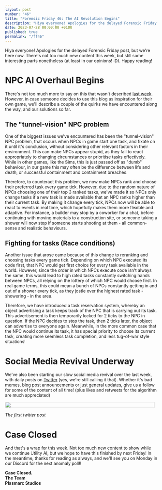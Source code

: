 ```yaml
---
layout: post
number: "46"
title: "Forensic Friday 46: The AI Revolution Begins"
description: "Hiya everyone! Apologies for the delayed Forensic Friday post, but we're here now. There's not too much new content this week, but still some interesting parts nonetheless (at least in our opinions! :D). Happy reading!"
date: 2023-07-28 00:00:00 +0100
published: true 
permalink: "/ff46"
---
```


Hiya everyone! Apologies for the delayed Forensic Friday post, but we're here now. There's not too much new content this week, but still some interesting parts nonetheless (at least in our opinions! :D). Happy reading!

# NPC AI Overhaul Begins
There's not too much more to say on this that wasn't described [last week](https://plasmarcstudios.co.uk/containcorp-blog/ff45#utility-ai). However, in case someone decides to use this blog as inspiration for their own game, we'll describe a couple of the quirks we have encountered along the way, and our solutions so far.

## The "tunnel-vision" NPC problem
One of the biggest issues we've encountered has been the "tunnel-vision" NPC problem, that occurs when NPCs in game start one task, and fixate on it until it's conclusion, without considering other relevant factors in their environment. This can make NPCs appear stupid, as they fail to react appropriately to changing circumstances or prioritise tasks effectively. While in other games, like the Sims, this is just passed off as "dumb" behaviour, in our game this may often be the difference between life and death, or successful containment and containment breaches.

Therefore, to counteract this problem, we now make NPCs rank and choose their preferred task every game tick. However, due to the random nature of NPCs choosing one of their top 3 ranked tasks, we've made it so NPCs only change tasks if a new task is made available that an NPC ranks higher than their current task. By making it change every tick, NPCs now will be able to react to events in real time, which hopefully makes them more flexible and adaptive. For instance, a builder may stop by a coworker for a chat, before continuing with moving materials to a construction site, or someone taking a shower will now stop if someone starts shooting at them - all common-sense and realistic behaviours.

## Fighting for tasks (Race conditions)
Another issue that arose came because of this change to reranking and choosing tasks every game tick. Depending on which NPC executed its code first, that NPC would get first choice for every task available in the world. However, since the order in which NPCs execute code isn't always the same, this would lead to high rated tasks constantly switching hands between NPCs, all relying on the lottery of which NPC would choose first. In real game terms, this could mean a bunch of NPCs constantly getting in and out of a shower every tick, as they jostle over the highest rated task - showering - in the area.

Therefore, we have introduced a task reservation system, whereby an object advertising a task keeps track of the NPC that is carrying out its task. This advertisement is then temporarily locked for 2 ticks to the NPC in question. If the NPC decides to stop the task, then 2 ticks later, the object can advertise to everyone again. Meanwhile, in the more common case that the NPC would continue its task, it has special priority to choose its current task, creating more seemless task completion, and less tug-of-war style situations!

# Social Media Revival Underway

We've also been starting our slow social media revival over the last week, with daily posts on [Twitter](https://twitter.com/PlasmarcS) (yes, we're still calling it that). Whether it's bad memes, blog post announcements or just general updates, give us a follow for some of the content of all time! (plus likes and retweets for the algorithm are much appreciated)

<div style="display:flex">
    <div style="flex:1;padding-right:10px;">
        <img src="./forensic-friday-media/ff46/twitter.png" width="100%"/>
    </div>
</div>

_The first twitter post_

# Case Closed
And that's a wrap for this week. Not too much new content to show while we continue Utility AI, but we hope to have this finished by next Friday! In the meantime, thanks for reading as always, and we'll see you on Monday in our Discord for the next anomaly poll!!


**Case Closed.**\
**The Team**\
**Plasmarc Studios**